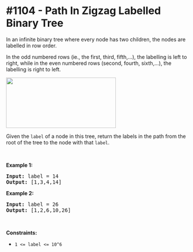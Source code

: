 # \#1104 - Path In Zigzag Labelled Binary Tree
<p>In an infinite binary tree where every node has two children, the nodes are labelled in row order.</p>

<p>In the odd numbered rows (ie., the first, third, fifth,...), the labelling is left to right, while in the even numbered rows (second, fourth, sixth,...), the labelling is right to left.</p>

<p><img alt="" src="https://assets.leetcode.com/uploads/2019/06/24/tree.png" style="width: 300px; height: 138px;" /></p>

<p>Given the <code>label</code> of a node in this tree, return the labels in the path from the root of the tree to the&nbsp;node with that <code>label</code>.</p>

<p>&nbsp;</p>
<p><strong>Example 1:</strong></p>

<pre>
<strong>Input:</strong> label = 14
<strong>Output:</strong> [1,3,4,14]
</pre>

<p><strong>Example 2:</strong></p>

<pre>
<strong>Input:</strong> label = 26
<strong>Output:</strong> [1,2,6,10,26]
</pre>

<p>&nbsp;</p>
<p><strong>Constraints:</strong></p>

<ul>
	<li><code>1 &lt;= label &lt;= 10^6</code></li>
</ul>
